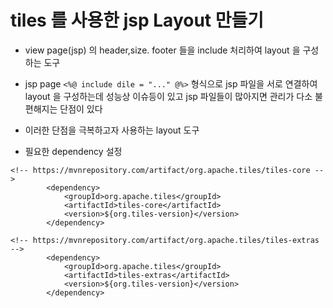 # tiles 를 사용한 jsp Layout 만들기
* view page(jsp) 의 header,size. footer 들을 include 처리하여 layout 을 구성하는 도구
* jsp page ```<%@ include dile = "..." @%>``` 형식으로 jsp 파일을 서로 연결하여 layout 을 구성하는데 성능상 이슈등이 있고 jsp 파일들이 많아지면 관리가 다소 불편해지는 단점이 있다
* 이러한 단점을 극복하고자 사용하는 layout 도구

* 필요한 dependency 설정
```
<!-- https://mvnrepository.com/artifact/org.apache.tiles/tiles-core -->
		<dependency>
			<groupId>org.apache.tiles</groupId>
			<artifactId>tiles-core</artifactId>
			<version>${org.tiles-version}</version>
		</dependency>

<!-- https://mvnrepository.com/artifact/org.apache.tiles/tiles-extras -->
		<dependency>
			<groupId>org.apache.tiles</groupId>
			<artifactId>tiles-extras</artifactId>
			<version>${org.tiles-version}</version>
		</dependency>
```